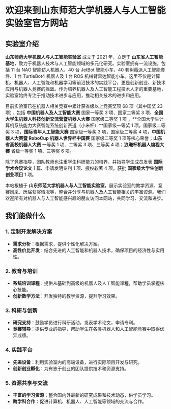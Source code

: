 # 欢迎来到山东师范大学机器人与人工智能实验室官方网站

## 实验室介绍

**山东师范大学机器人与人工智能实验室** 成立于 2021 年，立足于 **山东省人工智能基地**，致力于机器人技术与人工智能领域的多元化研究。实验室拥有一流设施，包括 11 台 NAO 智能仿人机器人、40 台 JetBot 智能小车、40 套树莓派人工智能套件、1 台 TurtleBot4 机器人及 1 台 ROS 机械臂雷达智能小车。这里不仅是计算机、机器人、人工智能和机器学习等前沿技术的实践平台，更是创新创业、新技术应用与机器人竞赛的摇篮。作为培养机器人及人工智能工程技术人才的重要基地，实验室始终专注于推动技术进步与应用，推动相关技术的进步和应用。

目前实验室已在机器人相关竞赛中累计获省级以上竞赛奖项 68 项（其中国奖 23 项），包括 **中国机器人及人工智能大赛** 国家一等奖 3 项、国家二等奖 3 项、**全国大学生机器人科技创新交流营暨机器人大赛** 国家级二等奖 1 项 ，**全国大学生计算机系统能力大赛智能系统创新赛道（小米杯）**国家级一等奖 1 项，国家级二等奖 3 项，**国际青年人工智能大赛** 国家级一等奖 3 项，国家级二等奖 4 项，**中国机器人大赛暨 RoboCup 机器人世界杯中国赛** 国家级二等奖 1 项等核心荣誉；**山东省高校机器人大赛** 一等奖 1 项、二等奖 3 项、三等奖 4 项；**浪曦杯机器人编程大赛** 省级一等奖 1 项、三等奖 6 项。

除了竞赛指导，团队教师也注重学生科研能力的培养，并指导学生成员发表 **国际学术会议论文** 1 篇、申请发明专利 1 项、授权软著 4 项，获批 **国家级大学生创新创业项目** 1 项。

本站根植于 **山东师范大学机器人与人工智能实验室**，展示实验室的教学资源、竞赛风采、历届获奖情况等，整合并分享与机器人及人工智能相关的丰富资源。我们欢迎所有对机器人与人工智能感兴趣的朋友访问本网站，共同学习、交流和进步。

## 我们能做什么

### 1. 定制开发解决方案

- **需求分析**：根据需求，提供个性化解决方案。
- **高性价比开发**：结合先进的人工智能和机器人技术，确保项目的经济性与实用性。

### 2. 教育与培训

- **系统培训课程**：提供从基础到高级的机器人及人工智能课程，帮助学员掌握核心技能。
- **创新数学方法**：开发独特的教学资源，提升学习效果。

### 3. 科研与创新

- **研究支持**：鼓励学员进行科研活动，发表学术论文，申请专利。
- **竞赛辅导**：提供专业的指导，帮助学生在各类机器人和人工智能竞赛中取得优异成绩。

### 4. 实践平台

- **先进设备**：利用实验室内的高端设备，进行实际项目开发与研究。
- **创新创业孵化**：为有志于创业的团队提供技术和资源支持。

### 5. 资源共享与交流

- **丰富的学习资源**：整合国内外最新的研究成果和技术动态，供学员学习。
- **跨学科合作**：促进计算机、机器人、人工智能等领域的交流与合作。
